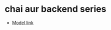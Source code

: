 # chai aur backend series
- [Model link](https://app.eraser.io/workspace/YtPqZ1VogxGy1jzIDkzj?origin=share)